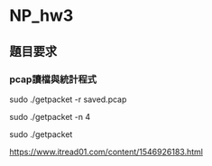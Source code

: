 # NP_hw3
## 題目要求
### pcap讀檔與統計程式

sudo ./getpacket -r saved.pcap

sudo ./getpacket -n 4

sudo ./getpacket

https://www.itread01.com/content/1546926183.html
